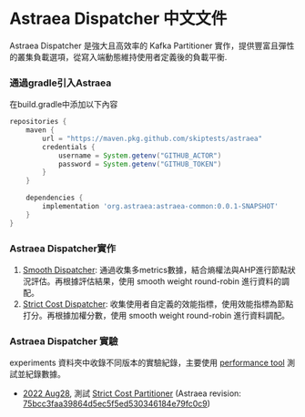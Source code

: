 Astraea Dispatcher 中文文件
===
Astraea Dispatcher 是強大且高效率的 Kafka Partitioner 實作，提供豐富且彈性的叢集負載選項，從寫入端動態維持使用者定義後的負載平衡.

### 通過gradle引入Astraea
在build.gradle中添加以下內容
```gradle
repositories {
    maven {
        url = "https://maven.pkg.github.com/skiptests/astraea"
        credentials {
            username = System.getenv("GITHUB_ACTOR")
            password = System.getenv("GITHUB_TOKEN")
        }
    }
    
    dependencies {
        implementation 'org.astraea:astraea-common:0.0.1-SNAPSHOT'
    }
}
```

### Astraea Dispatcher實作
1. [Smooth Dispatcher](smooth_dispatcher.md):  通過收集多metrics數據，結合熵權法與AHP進行節點狀況評估。再根據評估結果，使用 smooth weight round-robin 進行資料的調配。
1. [Strict Cost Dispatcher](./strict_cost_dispatcher.md): 收集使用者自定義的效能指標，使用效能指標為節點打分。再根據加權分數，使用 smooth weight round-robin 進行資料調配。

### Astraea Dispatcher 實驗

experiments 資料夾中收錄不同版本的實驗紀錄，主要使用 [performance tool](../performance_benchmark.md) 測試並紀錄數據。

* [2022 Aug28](experiments/StrictCostDispatcher_1.md), 測試 [Strict Cost Partitioner](./strict_cost_dispatcher.md) (Astraea revision: [75bcc3faa39864d5ec5f5ed530346184e79fc0c9](https://github.com/skiptests/astraea/tree/75bcc3faa39864d5ec5f5ed530346184e79fc0c9))